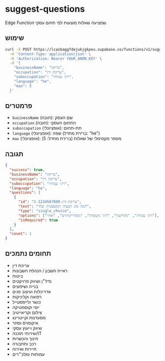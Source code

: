 # suggest-questions
Edge Function שמציעה שאלות מוצעות לפי תחום עסקי.

## שימוש

```bash
curl -X POST https://lcazbaggfdejukjgkpeu.supabase.co/functions/v1/suggest-questions \
  -H 'Content-Type: application/json' \
  -H 'Authorization: Bearer YOUR_ANON_KEY' \
  -d '{
    "businessName": "בדיקה",
    "occupation": "עריכת דין",
    "suboccupation": "דיני עבודה",
    "language": "he",
    "max": 5
  }'
```

## פרמטרים

- `businessName` (חובה): שם העסק
- `occupation` (חובה): התחום העסקי
- `suboccupation` (אופציונלי): תת-תחום
- `language` (אופציונלי): שפה (ברירת מחדל: "he")
- `max` (אופציונלי): מספר מקסימלי של שאלות (ברירת מחדל: 5)

## תגובה

```json
{
  "success": true,
  "businessName": "בדיקה",
  "occupation": "עריכת דין",
  "suboccupation": "דיני עבודה",
  "language": "he",
  "questions": [
    {
      "id": "עריכת-דין-1-1234567890",
      "text": "מה סוג הבעיה המשפטית שלך?",
      "type": "single_choice",
      "options": ["דיני עבודה", "מקרקעין", "דיני משפחה", "מסחרי/חוזים", "אחר"],
      "isRequired": true
    }
  ],
  "count": 1
}
```

## תחומים נתמכים

- עריכת דין
- ראיית חשבון / הנהלת חשבונות
- ביטוח
- נדל״ן ושיווק פרויקטים
- בנייה ושיפוצים
- אדריכלות ועיצוב פנים
- רפואה וקליניקות
- כושר ולייפסטייל
- יופי וקוסמטיקה
- צילום וקריאייטיב
- מסעדנות וקייטרינג
- איקומרס וסחר
- שיווק וייעוץ עסקי
- שירותי תוכנה/IT
- חינוך והכשרות
- רכב ותחבורה
- תיירות ואירוח
- עמותות ומלכ״רים
